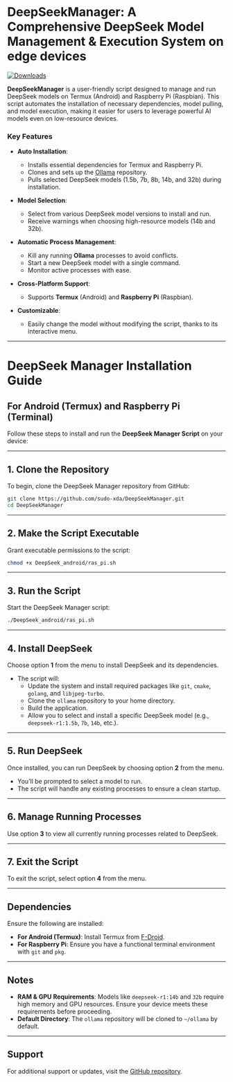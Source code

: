 # **DeepSeekManager**: A Comprehensive DeepSeek Model Management & Execution System on edge devices

[![Downloads](https://img.shields.io/github/downloads/sudo-xda/DeepSeekManager/total)](https://github.com/sudo-xda/DeepSeekManager/releases)

**DeepSeekManager** is a user-friendly script designed to manage and run DeepSeek models on Termux (Android) and Raspberry Pi (Raspbian). This script automates the installation of necessary dependencies, model pulling, and model execution, making it easier for users to leverage powerful AI models even on low-resource devices.

### Key Features

- **Auto Installation**:
  - Installs essential dependencies for Termux and Raspberry Pi.
  - Clones and sets up the [Ollama](https://github.com/sudo-xda/ollama) repository.
  - Pulls selected DeepSeek models (1.5b, 7b, 8b, 14b, and 32b) during installation.

- **Model Selection**:
  - Select from various DeepSeek model versions to install and run.
  - Receive warnings when choosing high-resource models (14b and 32b).

- **Automatic Process Management**:
  - Kill any running **Ollama** processes to avoid conflicts.
  - Start a new DeepSeek model with a single command.
  - Monitor active processes with ease.

- **Cross-Platform Support**:
  - Supports **Termux** (Android) and **Raspberry Pi** (Raspbian).
  
- **Customizable**:
  - Easily change the model without modifying the script, thanks to its interactive menu.

---


# **DeepSeek Manager Installation Guide**

## **For Android (Termux) and Raspberry Pi (Terminal)**

Follow these steps to install and run the **DeepSeek Manager Script** on your device:

---

## **1. Clone the Repository**
To begin, clone the DeepSeek Manager repository from GitHub:

```bash
git clone https://github.com/sudo-xda/DeepSeekManager.git
cd DeepSeekManager
```

---

## **2. Make the Script Executable**
Grant executable permissions to the script:

```bash
chmod +x DeepSeek_android/ras_pi.sh
```

---

## **3. Run the Script**
Start the DeepSeek Manager script:

```bash
./DeepSeek_android/ras_pi.sh
```

---

## **4. Install DeepSeek**
Choose option **1** from the menu to install DeepSeek and its dependencies.

- The script will:
  - Update the system and install required packages like `git`, `cmake`, `golang`, and `libjpeg-turbo`.
  - Clone the `ollama` repository to your home directory.
  - Build the application.
  - Allow you to select and install a specific DeepSeek model (e.g., `deepseek-r1:1.5b`, `7b`, `14b`, etc.).

---

## **5. Run DeepSeek**
Once installed, you can run DeepSeek by choosing option **2** from the menu.

- You’ll be prompted to select a model to run.
- The script will handle any existing processes to ensure a clean startup.

---

## **6. Manage Running Processes**
Use option **3** to view all currently running processes related to DeepSeek.

---

## **7. Exit the Script**
To exit the script, select option **4** from the menu.

---

## **Dependencies**
Ensure the following are installed:
- **For Android (Termux)**: Install Termux from [F-Droid](https://f-droid.org/en/packages/com.termux/).
- **For Raspberry Pi**: Ensure you have a functional terminal environment with `git` and `pkg`.

---

## **Notes**
- **RAM & GPU Requirements**: Models like `deepseek-r1:14b` and `32b` require high memory and GPU resources. Ensure your device meets these requirements before proceeding.
- **Default Directory**: The `ollama` repository will be cloned to `~/ollama` by default.

---

## **Support**
For additional support or updates, visit the [GitHub repository](https://github.com/sudo-xda/DeepSeekManager).




